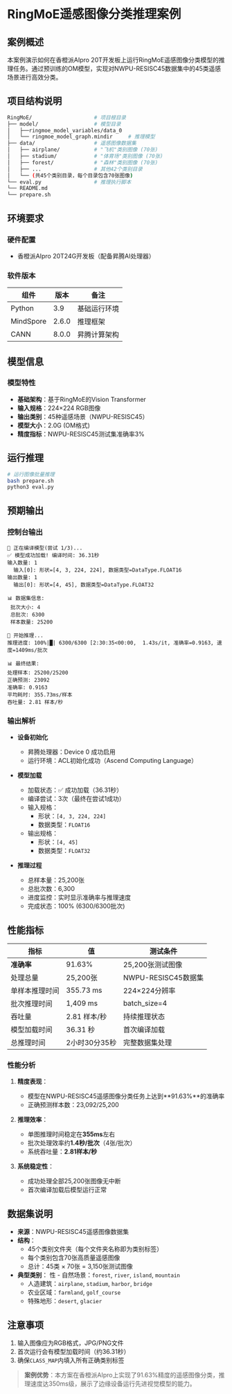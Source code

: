 # RingMoE遥感图像分类推理案例

## 案例概述
本案例演示如何在香橙派AIpro 20T开发板上运行RingMoE遥感图像分类模型的推理任务。通过预训练的OM模型，实现对NWPU-RESISC45数据集中的45类遥感场景进行高效分类。

## 项目结构说明
```bash
RingMoE/                    # 项目根目录
├── model/                  # 模型目录
│   ├──ringmoe_model_variables/data_0 
│   └── ringmoe_model_graph.mindir     # 推理模型
├── data/                   # 遥感图像数据集
│   ├── airplane/           # "飞机"类别图像 (70张)
│   ├── stadium/            # "体育场"类别图像 (70张)
│   ├── forest/             # "森林"类别图像 (70张)
│   ├── ...                 # 其他42个类别目录
│   └── (共45个类别目录，每个目录包含70张图像)
└── eval.py                 # 推理执行脚本
└── README.md
└── prepare.sh              
```

## 环境要求
### 硬件配置
- 香橙派AIpro 20T24G开发板（配备昇腾AI处理器）

### 软件版本
| 组件 | 版本 | 备注 |
|------|------|------|
| Python | 3.9 | 基础运行环境 |
| MindSpore | 2.6.0 | 推理框架 |
| CANN | 8.0.0 | 昇腾计算架构 |

## 模型信息
### 模型特性
- **基础架构**：基于RingMoE的Vision Transformer
- **输入规格**：224×224 RGB图像
- **输出类别**：45种遥感场景（NWPU-RESISC45）
- **模型大小**：2.0G (OM格式)
- **精度指标**：NWPU-RESISC45测试集准确率3%

## 运行推理

```bash
# 运行图像批量推理
bash prepare.sh
python3 eval.py 
```

## 预期输出

### 控制台输出
```
🔄 正在编译模型(尝试 1/3)...
✅ 模型成功加载! 编译时间: 36.31秒
输入数量: 1
  输入[0]: 形状=[4, 3, 224, 224], 数据类型=DataType.FLOAT16
输出数量: 1
  输出[0]: 形状=[4, 45], 数据类型=DataType.FLOAT32

📊 数据集信息:
 批次大小: 4
 总批次: 6300
 样本数量: 25200

🚀 开始推理...
推理进度: 100%|█| 6300/6300 [2:30:35<00:00,  1.43s/it, 准确率=0.9163, 速度=1409ms/批次

📊 最终结果:
处理样本: 25200/25200
正确预测: 23092
准确率: 0.9163
平均耗时: 355.73ms/样本
吞吐量: 2.81 样本/秒
```

### 输出解析
- **设备初始化**
  - 昇腾处理器：Device 0 成功启用 
  - 运行环境：ACL初始化成功（Ascend Computing Language） 

- **模型加载** 
  - 加载状态：✅ 成功加载（36.31秒） 
  - 编译尝试：3次（最终在尝试1成功） 
  - 输入规格： 
    - 形状：`[4, 3, 224, 224]` 
    - 数据类型：`FLOAT16` 
  - 输出规格： 
    - 形状：`[4, 45]` 
    - 数据类型：`FLOAT32` 
- **推理过程** 
  - 总样本量：25,200张 
  - 总批次数：6,300 
  - 进度监控：实时显示准确率与推理速度 
  - 完成状态：100% (6300/6300批次) 

## 性能指标  
| 指标                | 值                  | 测试条件               | 
|---------------------|---------------------|-----------------------| 
| **准确率**          | 91.63%              | 25,200张测试图像      | 
| 处理总量            | 25,200张            | NWPU-RESISC45数据集   | 
| 单样本推理时间      | 355.73 ms           | 224×224分辨率         | 
| 批次推理时间        | 1,409 ms            | batch_size=4          |
| 吞吐量              | 2.81 样本/秒        | 持续推理状态          | 
| 模型加载时间        | 36.31 秒            | 首次编译加载          | 
| 总推理时间          | 2小时30分35秒       | 完整数据集处理        | 

### 性能分析  
1. **精度表现**： 
   - 模型在NWPU-RESISC45遥感图像分类任务上达到**91.63%**的准确率 
   - 正确预测样本数：23,092/25,200 

2. **推理效率**： 
   - 单图推理时间稳定在**355ms**左右 
   - 批次处理效率约**1.4秒/批次**（4张/批次） 
   - 系统吞吐量：**2.81样本/秒** 

3. **系统稳定性**： 
   - 成功处理全部25,200张图像无中断 
   - 首次编译加载后模型运行正常 

## 数据集说明
- **来源**：NWPU-RESISC45遥感图像数据集
- **结构**：
  - 45个类别文件夹（每个文件夹名称即为类别标签）
  - 每个类别包含70张高质量遥感图像
  - 总计：45类 × 70张 = 3,150张测试图像
- **典型类别**：
性  - 自然场景：`forest`, `river`, `island`, `mountain`
  - 人造建筑：`airplane`, `stadium`, `harbor`, `bridge`
  - 农业区域：`farmland`, `golf_course`
  - 特殊地形：`desert`, `glacier`


## 注意事项
1. 输入图像应为RGB格式，JPG/PNG文件
2. 首次运行会有模型加载时间（约36.31秒）
3. 确保`CLASS_MAP`内填入所有正确类别标签

> **案例优势**：本方案在香橙派AIpro上实现了91.63%精度的遥感图像分类，推理速度达350ms级，展示了边缘设备运行先进视觉模型的能力。




